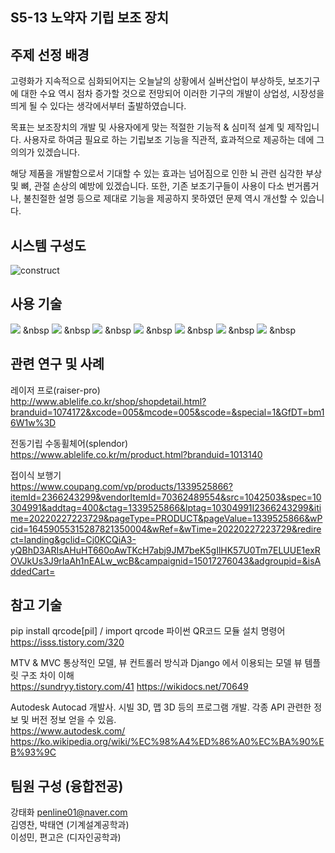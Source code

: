 ## S5-13 노약자 기립 보조 장치

## 주제 선정 배경

고령화가 지속적으로 심화되어지는 오늘날의 상황에서 실버산업이 부상하듯, 보조기구에 대한 수요 역시 점차 증가할 것으로 전망되어
이러한 기구의 개발이 상업성, 시장성을 띄게 될 수 있다는 생각에서부터 출발하였습니다.  

목표는 보조장치의 개발 및 사용자에게 맞는 적절한 기능적 & 심미적 설계 및 제작입니다.
사용자로 하여금 필요로 하는 기립보조 기능을 직관적, 효과적으로 제공하는 데에 그 의의가 있겠습니다. 

해당 제품을 개발함으로서 기대할 수 있는 효과는 넘어짐으로 인한 뇌 관련 심각한 부상 및 뼈, 관절 손상의 예방에 있겠습니다.
또한, 기존 보조기구들이 사용이 다소 번거롭거나, 불친절한 설명 등으로 제대로 기능을 제공하지 못하였던 문제 역시 개선할 수 있습니다.

## 시스템 구성도

![construct](https://user-images.githubusercontent.com/100399125/163746304-f409f9a1-0eaa-4895-a0b5-64c504d6eb3c.png)


## 사용 기술
<img src="https://img.shields.io/badge/HTML5-E34F26?style=flat-square&logo=HTML5&logoColor=white"/></a> &nbsp
<img src="https://img.shields.io/badge/CSS3-1572B6?style=flat-square&logo=CSS3&logoColor=white"/></a> &nbsp
<img src="https://img.shields.io/badge/JavaScript-F7DF1E?style=flat-square&logo=JavaScript&logoColor=white"/></a> &nbsp
<img src="https://img.shields.io/badge/MongoDB-47A248?style=flat-square&logo=MongoDB&logoColor=white"/></a> &nbsp 
<img src="https://img.shields.io/badge/MySQL-4479A1?style=flat-square&logo=MySQL&logoColor=white"/></a> &nbsp 
<img src="https://img.shields.io/badge/c++-00599C?style=flat-square&logo=c%2B%2B&logoColor=white"/></a> &nbsp 
<img src="https://img.shields.io/badge/Amazon AWS-232F3E?style=flat-square&logo=Amazon%20AWS&logoColor=white"/></a> &nbsp </p>
 

## 관련 연구 및 사례

레이저 프로(raiser-pro)  
http://www.ablelife.co.kr/shop/shopdetail.html?branduid=1074172&xcode=005&mcode=005&scode=&special=1&GfDT=bm16W1w%3D

전동기립 수동휠체어(splendor)  
https://www.ablelife.co.kr/m/product.html?branduid=1013140

접이식 보행기  
https://www.coupang.com/vp/products/1339525866?itemId=2366243299&vendorItemId=70362489554&src=1042503&spec=10304991&addtag=400&ctag=1339525866&lptag=10304991I2366243299&itime=20220227223729&pageType=PRODUCT&pageValue=1339525866&wPcid=16459055315287821350004&wRef=&wTime=20220227223729&redirect=landing&gclid=Cj0KCQiA3-yQBhD3ARIsAHuHT660oAwTKcH7abj9JM7beK5gIlHK57U0Tm7ELUUE1exROVJkUs3J9rIaAh1nEALw_wcB&campaignid=15017276043&adgroupid=&isAddedCart=


## 참고 기술

pip install qrcode[pil] / import qrcode
파이썬 QR코드 모듈 설치 명령어  
https://isss.tistory.com/320

MTV & MVC
통상적인 모델, 뷰 컨트롤러 방식과 Django 에서 이용되는 모델 뷰 템플릿 구조 차이 이해  
https://sundryy.tistory.com/41
https://wikidocs.net/70649

Autodesk
Autocad 개발사. 시빌 3D, 맵 3D 등의 프로그램 개발.
각종 API 관련한 정보 및 버전 정보 얻을 수 있음.  
https://www.autodesk.com/
https://ko.wikipedia.org/wiki/%EC%98%A4%ED%86%A0%EC%BA%90%EB%93%9C

## 팀원 구성 (융합전공)

강태화 penline01@naver.com  
김영찬, 박태연 (기계설계공학과)  
이성민, 편고은 (디자인공학과)  
